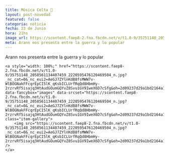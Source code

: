 ```yaml
---
title: Música Celta 🎵
layout: post-novedad
featured: false
categoria: noticia
fecha: 23 de Junio
hora: 21hs
image_url: https://scontent.faep8-2.fna.fbcdn.net/v/t1.0-9/35751148_2058561134407459_2220595476120469504_n.jpg?_nc_cat=0&_nc_eui2=AeGJ7ZYlnKdB8fsMWW7v-WlBOGNakFFcqrEpCI5lK_qKsbICLUrfRqQd8HbmHy-2rzrvRf5isajq3HtAudGOumGQYvZ8Svu1GV9IweX6D7cSfg&oh=2d09237d29a1bd2164a1885f8f9a1359&oe=5BE70EFA
meta: Arann nos presenta entre la guerra y lo popular
---
```


Arann nos presenta entre la guerra y lo popular

<div style="position: relative;">
	<div class="gallery col-3">

	<a style="width: 100%;" href="https://scontent.faep8-2.fna.fbcdn.net/v/t1.0-9/35751148_2058561134407459_2220595476120469504_n.jpg?_nc_cat=0&_nc_eui2=AeGJ7ZYlnKdB8fsMWW7v-WlBOGNakFFcqrEpCI5lK_qKsbICLUrfRqQd8HbmHy-2rzrvRf5isajq3HtAudGOumGQYvZ8Svu1GV9IweX6D7cSfg&oh=2d09237d29a1bd2164a1885f8f9a1359&oe=5BE70EFA" data-fancybox="images" data-srcset="https://scontent.faep8-2.fna.fbcdn.net/v/t1.0-9/35751148_2058561134407459_2220595476120469504_n.jpg?_nc_cat=0&_nc_eui2=AeGJ7ZYlnKdB8fsMWW7v-WlBOGNakFFcqrEpCI5lK_qKsbICLUrfRqQd8HbmHy-2rzrvRf5isajq3HtAudGOumGQYvZ8Svu1GV9IweX6D7cSfg&oh=2d09237d29a1bd2164a1885f8f9a1359&oe=5BE70EFA" class="item-gallery">
		<img src="https://scontent.faep8-2.fna.fbcdn.net/v/t1.0-9/35751148_2058561134407459_2220595476120469504_n.jpg?_nc_cat=0&_nc_eui2=AeGJ7ZYlnKdB8fsMWW7v-WlBOGNakFFcqrEpCI5lK_qKsbICLUrfRqQd8HbmHy-2rzrvRf5isajq3HtAudGOumGQYvZ8Svu1GV9IweX6D7cSfg&oh=2d09237d29a1bd2164a1885f8f9a1359&oe=5BE70EFA" />
	</a>

</div>
</div>